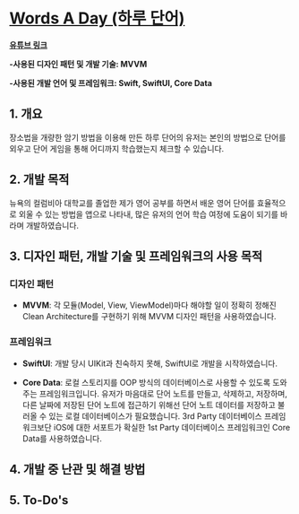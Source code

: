# [Words A Day (하루 단어)](https://apps.apple.com/kr/app/%ED%95%98%EB%A3%A8-%EB%8B%A8%EC%96%B4/id6449736565?l=en)

**[유튜브 링크](https://www.youtube.com/watch?v=_vW-Z4ANM5A)**

**-사용된 디자인 패턴 및 개발 기술: MVVM**

**-사용된 개발 언어 및 프레임워크: Swift, SwiftUI, Core Data**

## 1. 개요
장소법을 개량한 암기 방법을 이용해 만든 하루 단어의 유저는 본인의 방법으로 단어를 외우고 단어 게임을 통해 어디까지 학습했는지 체크할 수 있습니다.

## 2. 개발 목적
뉴욕의 컬럼비아 대학교를 졸업한 제가 영어 공부를 하면서 배운 영어 단어를 효율적으로 외울 수 있는 방법을 앱으로 나타내, 많은 유저의 언어 학습 여정에 도움이 되기를 바라며 개발하였습니다.

## 3. 디자인 패턴, 개발 기술 및 프레임워크의 사용 목적
### 디자인 패턴
- **MVVM**: 각 모듈(Model, View, ViewModel)마다 해야할 일이 정확히 정해진 Clean Architecture를 구현하기 위해 MVVM 디자인 패턴을 사용하였습니다.

### 프레임워크
- **SwiftUI**: 개발 당시 UIKit과 친숙하지 못해, SwiftUI로 개발을 시작하였습니다.

- **Core Data**: 로컬 스토리지를 OOP 방식의 데이터베이스로 사용할 수 있도록 도와주는 프레임워크입니다. 유저가 마음대로 단어 노트를 만들고, 삭제하고, 저장하며, 다른 날짜에 저장된 단어 노트에 접근하기 위해선 단어 노트 데이터를 저장하고 불러올 수 있는 로컬 데이터베이스가 필요했습니다. 3rd Party 데이터베이스 프레임워크보단 iOS에 대한 서포트가 확실한 1st Party 데이터베이스 프레임워크인 Core Data를 사용하였습니다.

## 4. 개발 중 난관 및 해결 방법

## 5. To-Do's

